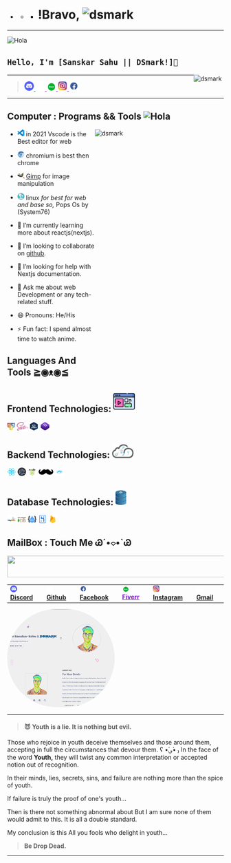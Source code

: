 - - - # !Bravo,  <img alt="dsmark" height="50px" width="70px" src="https://c.tenor.com/P7zWdgA3E2EAAAAi/spunchbob-the-g.gif"></img>

---

<img alt="Hola" height="70px" width="70px" src="https://c.tenor.com/fYg91qBpDdgAAAAi/bongo-cat-transparent.gif"></img>

## `Hello, I'm [Sanskar Sahu || DSmark!]🖕`

 <img alt="dsmark" align="right" height="50px" width="70px" src="https://c.tenor.com/NzrqQHFBVz8AAAAj/kitty-transparent.gif">

---

> <a style="color:green" href="https://discord.gg/cm8KvRrJ"> <img alt="dsmark" width="22px" src="https://github.com/DSDarkMark/DSDarkMark/blob/master/assests/discord.png" /> </a> <a style="color:#761AC3;" href="https://github.com/DSDarkMark"> <img alt="dsmark" width="22px" src="https://github.com/DSDarkMark/DSDarkMark/blob/master/assests/github.png" /> </a> <a style="color:#761AC3;" href="https://www.fiverr.com/dsmark_/be-your-a-dedicated-personal-program"> <img alt="dsmark" width="22px" src="https://github.com/DSDarkMark/DSDarkMark/blob/master/assests/fiverr.png" /> </a> <a style="color:#761AC3;" href="https://www.instagram.com/dsmark_/"> <img alt="dsmark" width="22px" src="https://github.com/DSDarkMark/DSDarkMark/blob/master/assests/instagram.png" /> </a> <a style="color:#761AC3;" href="https://www.facebook.com/dsdark.mark/"> <img alt="dsmark" width="22px" src="https://github.com/DSDarkMark/DSDarkMark/blob/master/assests/facebook.png" /> </a>

---

## Computer : Programs && Tools <img alt="Hola" height="70px" width="70px" src="https://i.gifer.com/37G7.gif">

 <img alt="dsmark" align="right" height="600px" width="300px" src="https://c.tenor.com/cXlrPENTVkEAAAAi/chika-dance.gif">

- <img src="https://github.com/DSDarkMark/DSDarkMark/blob/master/assests/vscode.png"     width=16> in 2021 Vscode is the Best editor for web
- <img src="https://github.com/DSDarkMark/DSDarkMark/blob/master/assests/chromium.png" width=16> chromium is best then chrome
- <img src="https://github.com/DSDarkMark/DSDarkMark/blob/master/assests/gimp.png" width=16> <a href="https://getpaint.net">Gimp</a> for image manipulation
- <img src="https://github.com/DSDarkMark/DSDarkMark/blob/master/assests/popos.png" width=16> linux <i> for best for web and base so,</i> Pops Os by (System76)

- 🌱 I’m currently learning more about reactjs(nextjs).
- 👯 I’m looking to collaborate on [github](https://github.com/DSDarkMark/project_short "DSmark Project").
- 🤔 I’m looking for help with Nextjs documentation.
- 💬 Ask me about web Development or any tech-related stuff.
- 😄 Pronouns: He/His
- ⚡ Fun fact: I spend almost time to watch anime.

## Languages And Tools ≧◉ᴥ◉≦

## Frontend Technologies: <img src="https://github.com/DSDarkMark/DSDarkMark/blob/master/assests/front-end.png" width=50>

<img height="20" src="https://github.com/DSDarkMark/DSDarkMark/blob/master/assests/html-css-js.png">  <img height="20" src="https://github.com/DSDarkMark/DSDarkMark/blob/master/assests/sass.png"> <img height="20" src="https://github.com/DSDarkMark/DSDarkMark/blob/master/assests/jquery.png">  <img height="20" src="https://github.com/DSDarkMark/DSDarkMark/blob/master/assests/bootstrap.png">

## Backend Technologies: <img src="https://github.com/DSDarkMark/DSDarkMark/blob/master/assests/backend.png" width=50>

<img height="20" src="https://github.com/DSDarkMark/DSDarkMark/blob/master/assests/reactjs.png"> <img height="20" src="https://github.com/DSDarkMark/DSDarkMark/blob/master/assests/nextjs.png">  <img height="20" src="https://github.com/DSDarkMark/DSDarkMark/blob/master/assests/nodejs.png"> <img height="20" src="https://github.com/DSDarkMark/DSDarkMark/blob/master/assests/handlebars.png">  <img height="20" src="https://github.com/DSDarkMark/DSDarkMark/blob/master/assests/php.png">

## Database Technologies: <img src="https://github.com/DSDarkMark/DSDarkMark/blob/master/assests/db.png" width=25>

<img height="20" src="https://github.com/DSDarkMark/DSDarkMark/blob/master/assests/sql.png"> <img height="20" src="https://github.com/DSDarkMark/DSDarkMark/blob/master/assests/mongodb.png">  <img height="20" src="https://github.com/DSDarkMark/DSDarkMark/blob/master/assests/restfullapi.png">  <img height="20" src="https://github.com/DSDarkMark/DSDarkMark/blob/master/assests/heroku.png">  <img height="20" src="https://github.com/DSDarkMark/DSDarkMark/blob/master/assests/firebase.png"> </div>

## MailBox : Touch Me Ꮚˊ•⌔•ˋᏊ

<table>
    <td><img src="https://github.com/DSDarkMark/DSDarkMark/blob/master/assests/discord.png" width=16> <a href="https://discord.com/users/387692962043265034"><b>Discord</b></a></td>
    <td><img src="https://github.com/DSDarkMark/DSDarkMark/blob/master/assests/github.png" width=16> <a href="https://github.com/DSDarkMark"><b>Github</b></a></td>
    <td><img src="https://github.com/DSDarkMark/DSDarkMark/blob/master/assests/facebook.png" width=16> <a href="https://www.facebook.com/dsdark.mark/"><b>Facebook</b></a></td>
    <td><img src="https://github.com/DSDarkMark/DSDarkMark/blob/master/assests/fiverr.png" width=16> <a style="color:#761AC3;" href="https://www.fiverr.com/dsmark_/be-your-a-dedicated-personal-program"><b>Fiverr</b></a></td>
     <td><img src="https://github.com/DSDarkMark/DSDarkMark/blob/master/assests/instagram.png" width=16> <a href="https://www.instagram.com/dsmark_/"><b>Instagram</b></a></td>
      <td><img src="https://github.com/DSDarkMark/DSDarkMark/blob/master/assests/github.png" width=16> <a href="https://github.com/DSDarkMark"><b>Gmail</b></a></td>
		<img src="https://c.tenor.com/krAuys364mkAAAAi/ghost-phanton.gif" height="50" width="700"></img>
</table>

<a href="https://github.com/">
 <img style="text-align:center;max-width:250px;border-radius:10rem;" src="https://github.com/DSDarkMark/DSDarkMark/blob/master/assests/profile.png" />
</a>

---

> #### 😈 Youth is a lie. It is nothing but evil.

Those who rejoice in youth deceive themselves and those around them, accepting in full the circumstances that devour them. 
ʕ •́؈•̀ ₎
In the face of the word **Youth,** they will twist any common interpretation or accepted notion out of recognition.

In their minds, lies, secrets, sins, and failure are nothing more than the spice of youth.

If failure is truly the proof of one's youth...

Then is there not something abnormal about But I am sure none of them would admit to this. It is all a double standard.

My conclusion is this All you fools who delight in youth...

> **Be Drop Dead.**

---
